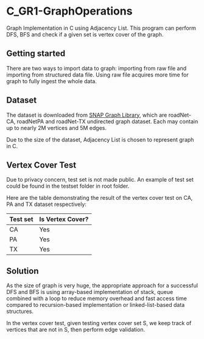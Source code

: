 # C_GR1-GraphOperations

Graph Implementation in C using Adjacency List. This program can perform DFS, BFS and check if a given set is vertex
cover of the graph.

## Getting started
There are two ways to import data to graph: importing from raw file and importing from structured data file. Using raw
file acquires more time for graph to fully ingest the whole data.

## Dataset
The dataset is downloaded from [SNAP Graph Library](http://snap.stanford.edu/data/index.html), which are roadNet-CA, roadNetPA
and roadNet-TX undirected graph dataset. Each may contain up to nearly 2M vertices and 5M edges.

Due to the size of the dataset, Adjacency List is chosen to represent graph in C.

## Vertex Cover Test
Due to privacy concern, test set is not made public. An example of test set could be found in the testset folder in root 
folder.

Here are the table demonstrating the result of the vertex cover test on CA, PA and TX dataset respectively:

| Test set | Is Vertex Cover? |
|----------|------------------|
| CA       | Yes              |
| PA       | Yes              |
| TX       | Yes              |

## Solution
As the size of graph is very huge, the appropriate approach for a successful DFS and BFS is using array-based
implementation of stack, queue combined with a loop to reduce memory overhead and fast access time compared to
recursion-based implementation or linked-list-based data structures.

In the vertex cover test, given testing vertex cover set S, we keep track of vertices that are not in S, then perform
edge validation.